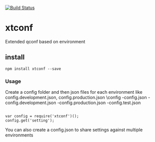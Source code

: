 [![Build Status](https://travis-ci.org/Kevnz/xtconf.png?branch=master)](https://travis-ci.org/Kevnz/xtconf)
# xtconf

Extended qconf based on environment

## install

```
npm install xtconf --save
```

### Usage
Create a config folder and then json files for each environment like config.development.json, config.production.json
\config
 -config.json
 -config.development.json
 -config.production.json
 -config.test.json

```

var config = require('xtconf')();
config.get('setting');

```

You can also create a config.json to share settings against multiple environments 
